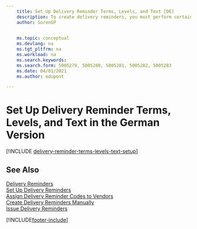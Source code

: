 ```yaml
---
    title: Set Up Delivery Reminder Terms, Levels, and Text [DE]
    description: To create delivery reminders, you must perform certain setup in the German version.
    author: SorenGP

    
    ms.topic: conceptual
    ms.devlang: na
    ms.tgt_pltfrm: na
    ms.workload: na
    ms.search.keywords:
    ms.search.form: 5005279, 5005280, 5005281, 5005282, 5005283
    ms.date: 04/01/2021
    ms.author: edupont

---
```

# Set Up Delivery Reminder Terms, Levels, and Text in the German Version

[!INCLUDE [delivery-reminder-terms-levels-text-setup](../includes/ATCHDE/delivery-reminder-terms-levels-text-setup.md)]

## See Also

[Delivery Reminders](delivery-reminders.md)  
[Set Up Delivery Reminders](how-to-set-up-delivery-reminders.md)  
[Assign Delivery Reminder Codes to Vendors](how-to-assign-delivery-reminder-codes-to-vendors.md)  
[Create Delivery Reminders Manually](how-to-create-delivery-reminders-manually.md)  
[Issue Delivery Reminders](how-to-issue-delivery-reminders.md)  


[!INCLUDE[footer-include](../../includes/footer-banner.md)]